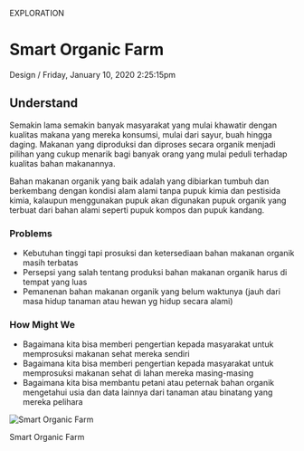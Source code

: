 <p class="type">EXPLORATION</p>

# Smart Organic Farm

<p class="meta">Design  /  Friday, January 10, 2020 2:25:15pm</p>

## Understand

Semakin lama semakin banyak masyarakat yang mulai khawatir dengan kualitas makana yang mereka konsumsi, mulai dari sayur, buah hingga daging. Makanan yang diproduksi dan diproses secara organik menjadi pilihan yang cukup menarik bagi banyak orang yang mulai peduli terhadap kualitas bahan makanannya.

Bahan makanan organik yang baik adalah yang dibiarkan tumbuh dan berkembang dengan kondisi alam alami tanpa pupuk kimia dan pestisida kimia, kalaupun menggunakan pupuk akan digunakan pupuk organik yang terbuat dari bahan alami seperti pupuk kompos dan pupuk kandang.

### Problems

* Kebutuhan tinggi tapi prosuksi dan ketersediaan bahan makanan organik masih terbatas
* Persepsi yang salah tentang produksi bahan makanan organik harus di tempat yang luas
* Pemanenan bahan makanan organik yang belum waktunya (jauh dari masa hidup tanaman atau hewan yg hidup secara alami)

### How Might We

* Bagaimana kita bisa memberi pengertian kepada masyarakat untuk memprosuksi makanan sehat mereka sendiri
* Bagaimana kita bisa memberi pengertian kepada masyarakat untuk memprosuksi makanan sehat di lahan mereka masing-masing
* Bagaimana kita bisa membantu petani atau peternak bahan organik mengetahui usia dan data lainnya dari tanaman atau binatang yang mereka pelihara

![Smart Organic Farm](https://farooq-agent.web.app/assets/images/works/details/227-smart-organic-farm/smart-organic-farm.jpg)

<p class="caption">Smart Organic Farm</p>
